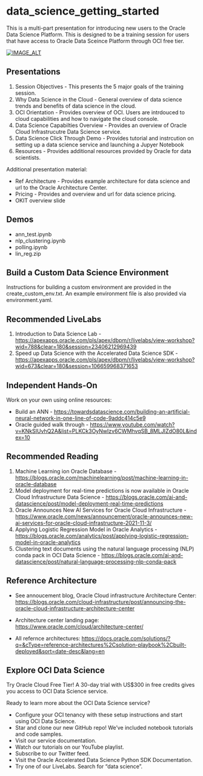 # data_science_getting_started
This is a multi-part presentation for introducing new users to the Oracle Data Science Platform.  This is designed to be a training session for users that have access to Oracle Data Sceince Platform through OCI free tier.

[![IMAGE_ALT](https://github.com/nicktoscano/data_science_getting_started/asset/ds.png)](https://www.youtube.com/embed/akL_bGRo5gM)

## Presentations
1. Session Objectives - This presents the 5 major goals of the training session.
2. Why Data Science in the Cloud - General overview of data science trends and benefits of data science in the cloud.
3. OCI Orientation - Provides overview of OCI.  Users are intrdouced to cloud capabilities and how to navigate the cloud console.
4. Data Science Capabilties Overview - Provides an overview of Oracle Cloud Infrastrucutre Data Science service.
5. Data Science Click Through Demo - Provides tutorial and instrcution on setting up a data science service and launching a Jupyer Notebook
6. Resources - Provides additional resources provided by Oracle for data scientists.

Additional presentation material:
* Ref Architecture - Provides example architecture for data science and url to the Oracle Architecture Center.
* Pricing - Provides and overview and url for data science pricing.
* OKIT overview slide

## Demos
* ann_test.ipynb
* nlp_clustering.ipynb
* polling.ipynb
* lin_reg.zip

## Build a Custom Data Science Environment
Instructions for building a custom environment are provided in the create_custom_env.txt.  An example environment file is also provided via environment.yaml.

## Recommended LiveLabs
1. Introduction to Data Science Lab - https://apexapps.oracle.com/pls/apex/dbpm/r/livelabs/view-workshop?wid=788&clear=180&session=23406212969439
2. Speed up Data Science with the Accelerated Data Science SDK - https://apexapps.oracle.com/pls/apex/dbpm/r/livelabs/view-workshop?wid=673&clear=180&session=106659968371653

## Independent Hands-On
Work on your own using online resources:
* Build an ANN - https://towardsdatascience.com/building-an-artificial-neural-network-in-one-line-of-code-9addc414c5e9
* Oracle guided walk through - https://www.youtube.com/watch?v=KNkSIUvhQ2A&list=PLKCk3OyNwIzv6CWMhvqSB_8MLJIZdO80L&index=10

## Recommended Reading
1. Machine Learning ion Oracle Database - https://blogs.oracle.com/machinelearning/post/machine-learning-in-oracle-database
2. Model deployment for real-time predictions is now available in Oracle Cloud Infrastructure Data Science - https://blogs.oracle.com/ai-and-datascience/post/model-deployment-real-time-predictions
3. Oracle Announces New AI Services for Oracle Cloud Infrastructure - https://www.oracle.com/news/announcement/oracle-announces-new-ai-services-for-oracle-cloud-infrastructure-2021-11-3/
4. Applying Logistic Regression Model in Oracle Analytics - https://blogs.oracle.com/analytics/post/applying-logistic-regression-model-in-oracle-analytics
5. Clustering text documents using the natural language processing (NLP) conda pack in OCI Data Science - https://blogs.oracle.com/ai-and-datascience/post/natural-language-processing-nlp-conda-pack

## Reference Architecture
* See annoucement blog, Oracle Cloud infrastructure Architecture Center: https://blogs.oracle.com/cloud-infrastructure/post/announcing-the-oracle-cloud-infrastructure-architecture-center

* Architecture center landing page: https://www.oracle.com/cloud/architecture-center/

* All refernce architectures: https://docs.oracle.com/solutions/?q=&cType=reference-architectures%2Csolution-playbook%2Cbuilt-deployed&sort=date-desc&lang=en

## Explore OCI Data Science
Try Oracle Cloud Free Tier! A 30-day trial with US$300 in free credits gives you access to OCI Data Science service.

Ready to learn more about the OCI Data Science service?
* Configure your OCI tenancy with these setup instructions and start using OCI Data Science. 
* Star and clone our new GitHub repo! We’ve included notebook tutorials and code samples. 
* Visit our service documentation.
* Watch our tutorials on our YouTube playlist.
* Subscribe to our Twitter feed.
* Visit the Oracle Accelerated Data Science Python SDK Documentation.
* Try one of our LiveLabs. Search for “data science”. 
